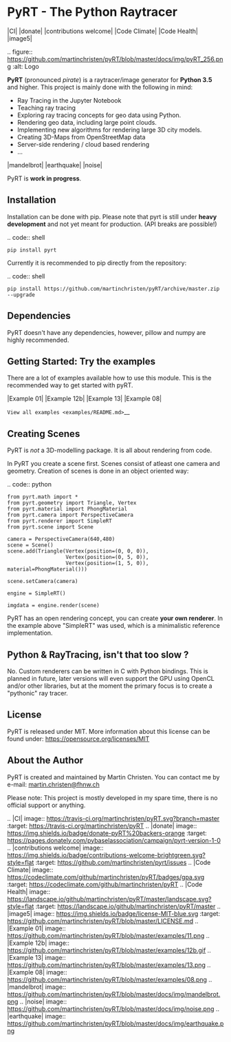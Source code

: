 PyRT - The Python Raytracer
===========================

|CI| |donate| |contributions welcome| |Code Climate| |Code Health| |image5| 

.. figure::   https://github.com/martinchristen/pyRT/blob/master/docs/img/pyRT_256.png
   :alt: Logo

**PyRT** (pronounced *pirate*) is a raytracer/image generator for **Python 3.5** and higher.
This project is mainly done with the following in mind:

-  Ray Tracing in the Jupyter Notebook
-  Teaching ray tracing
-  Exploring ray tracing concepts for geo data using Python.
-  Rendering geo data, including large point clouds.
-  Implementing new algorithms for rendering large 3D city models.
-  Creating 3D-Maps from OpenStreetMap data
-  Server-side rendering / cloud based rendering
-  ...

|mandelbrot| |earthquake| |noise|

PyRT is **work in progress**.

Installation
------------

Installation can be done with pip. Please note that pyrt is still under **heavy development** and not yet meant for production.
(API breaks are possible!)

.. code:: shell

    pip install pyrt


Currently it is recommended to pip directly from the repository:

.. code:: shell

    pip install https://github.com/martinchristen/pyRT/archive/master.zip --upgrade



Dependencies
------------

PyRT doesn't have any dependencies, however, pillow and numpy are highly recommended.
 

Getting Started: Try the examples
---------------------------------

There are a lot of examples available how to use this module. This is
the recommended way to get started with pyRT.

|Example 01| |Example 12b| |Example 13| |Example 08|

`View all examples <examples/README.md>`__

Creating Scenes
---------------

PyRT is *not* a 3D-modelling package. It is all about rendering from
code.

In PyRT you create a scene first. Scenes consist of atleast one camera
and geometry. Creation of scenes is done in an object oriented way:

.. code:: python

    from pyrt.math import *
    from pyrt.geometry import Triangle, Vertex
    from pyrt.material import PhongMaterial
    from pyrt.camera import PerspectiveCamera
    from pyrt.renderer import SimpleRT
    from pyrt.scene import Scene

    camera = PerspectiveCamera(640,480)
    scene = Scene()
    scene.add(Triangle(Vertex(position=(0, 0, 0)), 
                       Vertex(position=(0, 5, 0)), 
                       Vertex(position=(1, 5, 0)), material=PhongMaterial()))
                       
    scene.setCamera(camera)

    engine = SimpleRT()

    imgdata = engine.render(scene)

PyRT has an open rendering concept, you can create **your own
renderer**. In the example above "SimpleRT" was used, which is a
minimalistic reference implementation.

Python & RayTracing, isn't that too slow ?
------------------------------------------

No. Custom renderers can be written in C with Python bindings. This is
planned in future, later versions will even support the GPU using OpenCL
and/or other libraries, but at the moment the primary focus is to create
a "pythonic" ray tracer.

License
-------

PyRT is released under MIT. More information about this license can be
found under: https://opensource.org/licenses/MIT

About the Author
----------------

PyRT is created and maintained by Martin Christen. You can contact me by
e-mail: martin.christen@fhnw.ch

Please note: This project is mostly developed in my spare time, there is no
official support or anything.

.. |CI| image:: https://travis-ci.org/martinchristen/pyRT.svg?branch=master
   :target: https://travis-ci.org/martinchristen/pyRT
.. |donate| image:: https://img.shields.io/badge/donate-pyRT%20backers-orange
   :target: https://pages.donately.com/pybaselassociation/campaign/pyrt-version-1-0
.. |contributions welcome| image:: https://img.shields.io/badge/contributions-welcome-brightgreen.svg?style=flat
   :target: https://github.com/martinchristen/pyrt/issues
.. |Code Climate| image:: https://codeclimate.com/github/martinchristen/pyRT/badges/gpa.svg
   :target: https://codeclimate.com/github/martinchristen/pyRT
.. |Code Health| image:: https://landscape.io/github/martinchristen/pyRT/master/landscape.svg?style=flat
   :target: https://landscape.io/github/martinchristen/pyRT/master
.. |image5| image:: https://img.shields.io/badge/license-MIT-blue.svg
   :target: https://github.com/martinchristen/pyRT/blob/master/LICENSE.md
.. |Example 01| image:: https://github.com/martinchristen/pyRT/blob/master/examples/11.png
.. |Example 12b| image:: https://github.com/martinchristen/pyRT/blob/master/examples/12b.gif
.. |Example 13| image:: https://github.com/martinchristen/pyRT/blob/master/examples/13.png
.. |Example 08| image:: https://github.com/martinchristen/pyRT/blob/master/examples/08.png
.. |mandelbrot| image:: https://github.com/martinchristen/pyRT/blob/master/docs/img/mandelbrot.png
.. |noise| image:: https://github.com/martinchristen/pyRT/blob/master/docs/img/noise.png
.. |earthquake| image:: https://github.com/martinchristen/pyRT/blob/master/docs/img/earthquake.png


